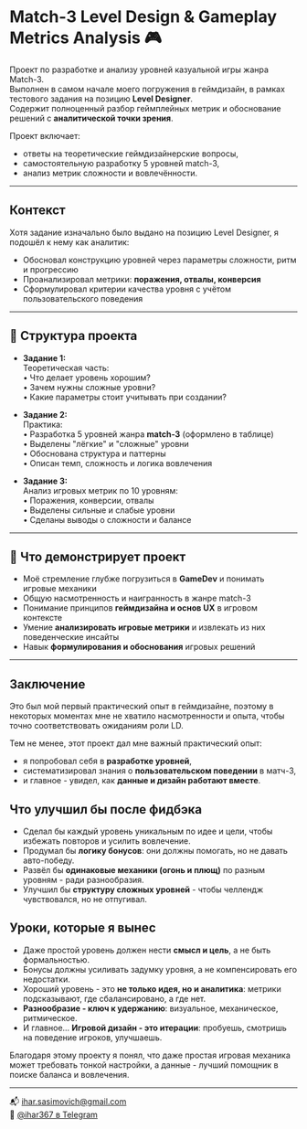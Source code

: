 # Match-3 Level Design & Gameplay Metrics Analysis 🎮

Проект по разработке и анализу уровней казуальной игры жанра Match-3.  
Выполнен в самом начале моего погружения в геймдизайн, в рамках тестового задания на позицию **Level Designer**.  
Содержит полноценный разбор геймплейных метрик и обоснование решений с **аналитической точки зрения**.

Проект включает:
- ответы на теоретические геймдизайнерские вопросы,
- самостоятельную разработку 5 уровней match-3,
- анализ метрик сложности и вовлечённости.

---

##  Контекст

Хотя задание изначально было выдано на позицию Level Designer, я подошёл к нему как аналитик:  
- Обосновал конструкцию уровней через параметры сложности, ритм и прогрессию  
- Проанализировал метрики: **поражения, отвалы, конверсия**  
- Сформулировал критерии качества уровня с учётом пользовательского поведения

---

## 🧩 Структура проекта

- **Задание 1:**  
  Теоретическая часть:  
  • Что делает уровень хорошим?  
  • Зачем нужны сложные уровни?  
  • Какие параметры стоит учитывать при создании?

- **Задание 2:**  
  Практика:  
  • Разработка 5 уровней жанра **match-3** (оформлено в таблице)  
  • Выделены "лёгкие" и "сложные" уровни  
  • Обоснована структура и паттерны  
  • Описан темп, сложность и логика вовлечения

- **Задание 3:**  
  Анализ игровых метрик по 10 уровням:  
  • Поражения, конверсии, отвалы  
  • Выделены сильные и слабые уровни  
  • Сделаны выводы о сложности и балансе  

---

## 🎯 Что демонстрирует проект

- Моё стремление глубже погрузиться в **GameDev** и понимать игровые механики
- Общую насмотренность и наигранность в жанре match-3
- Понимание принципов **геймдизайна и основ UX** в игровом контексте
- Умение **анализировать игровые метрики** и извлекать из них поведенческие инсайты
- Навык **формулирования и обоснования** игровых решений

---

## Заключение

Это был мой первый практический опыт в геймдизайне, поэтому в некоторых моментах мне не хватило насмотренности и опыта, чтобы точно соответствовать ожиданиям роли LD.

Тем не менее, этот проект дал мне важный практический опыт:
- я попробовал себя в **разработке уровней**,
- систематизировал знания о **пользовательском поведении** в матч-3,
- и главное - увидел, как **данные и дизайн работают вместе**.


## Что улучшил бы после фидбэка

* Сделал бы каждый уровень уникальным по идее и цели, чтобы избежать повторов и усилить вовлечение.
* Продумал бы **логику бонусов**: они должны помогать, но не давать авто-победу.
* Развёл бы **одинаковые механики (огонь и плющ)** по разным уровням - ради разнообразия.
* Улучшил бы **структуру сложных уровней** - чтобы челлендж чувствовался, но не отпугивал.


## Уроки, которые я вынес

* Даже простой уровень должен нести **смысл и цель**, а не быть формальностью.
* Бонусы должны усиливать задумку уровня, а не компенсировать его недостатки.
* Хороший уровень - это **не только идея, но и аналитика**: метрики подсказывают, где сбалансировано, а где нет.
* **Разнообразие - ключ к удержанию**: визуальное, механическое, ритмическое.
* И главное... **Игровой дизайн - это итерации**: пробуешь, смотришь на поведение игроков, улучшаешь.


Благодаря этому проекту я понял, что даже простая игровая механика может требовать тонкой настройки, а данные - лучший помощник в поиске баланса и вовлечения.

---

📬 [ihar.sasimovich@gmail.com](mailto:ihar.sasimovich@gmail.com)  
📱 [@ihar367 в Telegram](https://t.me/ihar367)

